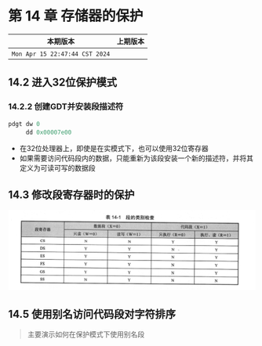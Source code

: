 # 第 14 章 存储器的保护

|本期版本|上期版本
|:---:|:---:|
`Mon Apr 15 22:47:44 CST 2024` |


## 14.2 进入32位保护模式

### 14.2.2 创建GDT并安装段描述符

```s
pdgt dw 0
     dd 0x00007e00
```

* 在32位处理器上，即使是在实模式下，也可以使用32位寄存器
* 如果需要访问代码段内的数据，只能重新为该段安装一个新的描述符，并将其定义为可读可写的数据段


## 14.3 修改段寄存器时的保护

<img src="./01.png" />


## 14.5 使用别名访问代码段对字符排序

> 主要演示如何在保护模式下使用别名段